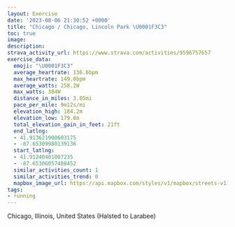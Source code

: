 ```yaml
---
layout: Exercise
date: '2023-08-06 21:30:52 +0000'
title: "Chicago / Chicago, Lincoln Park \U0001F3C3"
toc: true
image:
description:
strava_activity_url: https://www.strava.com/activities/9596757657
exercise_data:
  emoji: "\U0001F3C3"
  average_heartrate: 136.6bpm
  max_heartrate: 149.0bpm
  average_watts: 258.2W
  max_watts: 384W
  distance_in_miles: 3.05mi
  pace_per_mile: 9m12s/mi
  elevation_high: 184.2m
  elevation_low: 179.8m
  total_elevation_gain_in_feet: 21ft
  end_latlng:
  - 41.913621900603175
  - -87.65309980139136
  start_latlng:
  - 41.91240401007235
  - -87.65306057408452
  similar_activities_count: 1
  similar_activities_trend: 0
  mapbox_image_url: https://api.mapbox.com/styles/v1/mapbox/streets-v11/static/path-5+787af2-1.0(%7Dgy~Fnl~uOB%7B%40%40kDImHCs%40EAOAEcA%40iHKmRCUGC%7BABIECK%40u%40IsQIy%40%3FaAGsBMw%40AWGuPDaGG%7BBPaC%40%5BEe%40Mg%40QQQCo%40D%7BAx%40q%40%40Y%40YFG%3FCCAMDw%40A%7D%40CIWUIQ_%40wBMa%40GEE%3FOFy%40L%5BKc%40B_%40RCFFj%40GpABv%40Fb%40ALGH%7DAl%40Wj%40GHOFI%3FUCk%40FIAUQKA_%40n%40k%40%5EEN%40HBDOLMDEHAJAp%40JhA%40ZMz%40Of%40CPDPNPfA%5CVNj%40nBDFFBFA%5CWHCNRFTJb%40D%5C%40jBA%60FHvBIn%40FhD%5Cxy%40DtADHT%40fAEvCGpB%40nLK%5E%40FJ%40RB%7CF),pin-s-s+e5b22e(-87.65144,41.91375),pin-s-f+89ae00(-87.65110999999999,41.913839999999986)/auto/800x800?access_token=pk.eyJ1Ijoiam9zaGJlY2ttYW4iLCJhIjoiY205eWR2aDd1MWZ6djJrbXc4a3M0bWZleiJ9.XiG9OWkNcZk2QzjJbxLB4A
tags:
- running
---
```




Chicago, Illinois, United States (Halsted to Larabee)
